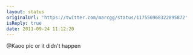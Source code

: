 ```yaml
---
layout: status
originalUrl: 'https://twitter.com/marcgg/status/117556968322895872'
isReply: true
date: 2011-09-24 11:12:20
---
```


@Kaoo pic or it didn't happen
